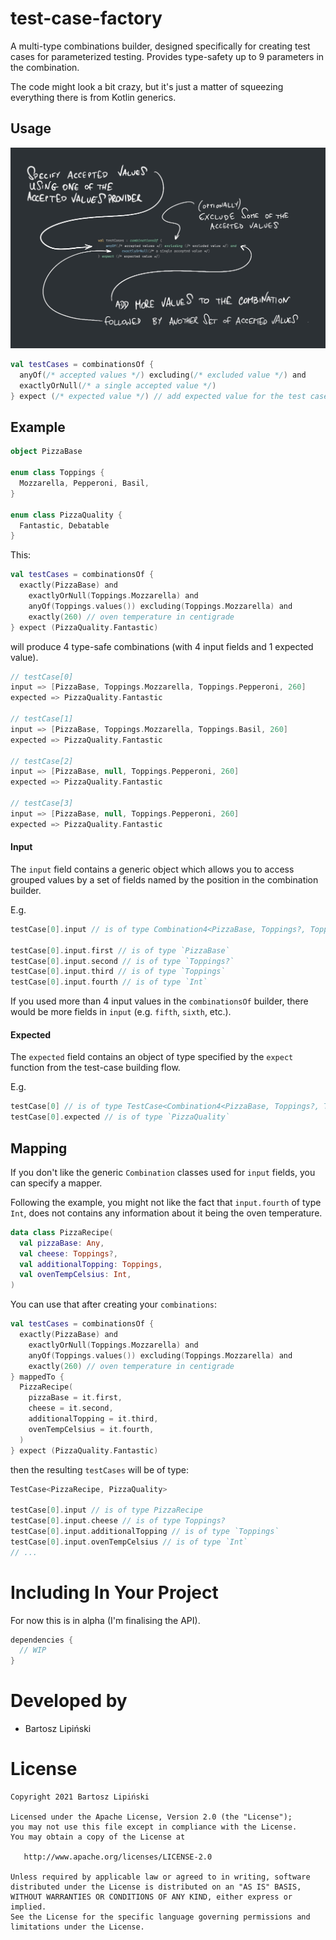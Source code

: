 # test-case-factory

A multi-type combinations builder, designed specifically for creating test cases for parameterized testing.
Provides type-safety up to 9 parameters in the combination.

The code might look a bit crazy, but it's just a matter of squeezing everything there is from Kotlin generics.

## Usage
![Usage illustration](/img/usage_illustration.jpg)

```kotlin
val testCases = combinationsOf {
  anyOf(/* accepted values */) excluding(/* excluded value */) and
  exactlyOrNull(/* a single accepted value */)
} expect (/* expected value */) // add expected value for the test case combination
```

## Example

```kotlin
object PizzaBase

enum class Toppings {
  Mozzarella, Pepperoni, Basil,
}

enum class PizzaQuality {
  Fantastic, Debatable
}
```

This:
```kotlin
val testCases = combinationsOf {
  exactly(PizzaBase) and
    exactlyOrNull(Toppings.Mozzarella) and
    anyOf(Toppings.values()) excluding(Toppings.Mozzarella) and
    exactly(260) // oven temperature in centigrade
} expect (PizzaQuality.Fantastic)
```
will produce 4 type-safe combinations (with 4 input fields and 1 expected value).

```kotlin
// testCase[0]
input => [PizzaBase, Toppings.Mozzarella, Toppings.Pepperoni, 260]
expected => PizzaQuality.Fantastic

// testCase[1]
input => [PizzaBase, Toppings.Mozzarella, Toppings.Basil, 260]
expected => PizzaQuality.Fantastic

// testCase[2]
input => [PizzaBase, null, Toppings.Pepperoni, 260]
expected => PizzaQuality.Fantastic

// testCase[3]
input => [PizzaBase, null, Toppings.Pepperoni, 260]
expected => PizzaQuality.Fantastic
```

#### Input

The `input` field contains a generic object which allows you to access grouped values by a set of fields named by the position in the combination builder.

E.g.
```kotlin
testCase[0].input // is of type Combination4<PizzaBase, Toppings?, Toppings, Int>

testCase[0].input.first // is of type `PizzaBase`
testCase[0].input.second // is of type `Toppings?`
testCase[0].input.third // is of type `Toppings`
testCase[0].input.fourth // is of type `Int`
```

If you used more than 4 input values in the `combinationsOf` builder, there would be more fields in `input` (e.g. `fifth`, `sixth`, etc.).

#### Expected

The `expected` field contains an object of type specified by the `expect` function from the test-case building flow.

E.g.
```kotlin
testCase[0] // is of type TestCase<Combination4<PizzaBase, Toppings?, Toppings, Int>, PizzaQuality>
testCase[0].expected // is of type `PizzaQuality`
```

## Mapping

If you don't like the generic `Combination` classes used for `input` fields, you can specify a mapper.

Following the example, you might not like the fact that `input.fourth` of type `Int`, does not contains any information about it being the oven temperature.
```kotlin
data class PizzaRecipe(
  val pizzaBase: Any,
  val cheese: Toppings?,
  val additionalTopping: Toppings,
  val ovenTempCelsius: Int,
)
```

You can use that after creating your `combinations`:
```kotlin
val testCases = combinationsOf {
  exactly(PizzaBase) and
    exactlyOrNull(Toppings.Mozzarella) and
    anyOf(Toppings.values()) excluding(Toppings.Mozzarella) and
    exactly(260) // oven temperature in centigrade
} mappedTo {
  PizzaRecipe(
    pizzaBase = it.first,
    cheese = it.second,
    additionalTopping = it.third,
    ovenTempCelsius = it.fourth,
  )
} expect (PizzaQuality.Fantastic)
```

then the resulting `testCases` will be of type:
```kotlin
TestCase<PizzaRecipe, PizzaQuality>

testCase[0].input // is of type PizzaRecipe
testCase[0].input.cheese // is of type Toppings?
testCase[0].input.additionalTopping // is of type `Toppings`
testCase[0].input.ovenTempCelsius // is of type `Int`
// ...
```

# Including In Your Project

For now this is in alpha (I'm finalising the API).

```groovy
dependencies {
  // WIP
}
```

Developed by
============
 * Bartosz Lipiński

License
=======

    Copyright 2021 Bartosz Lipiński

    Licensed under the Apache License, Version 2.0 (the "License");
    you may not use this file except in compliance with the License.
    You may obtain a copy of the License at

       http://www.apache.org/licenses/LICENSE-2.0

    Unless required by applicable law or agreed to in writing, software
    distributed under the License is distributed on an "AS IS" BASIS,
    WITHOUT WARRANTIES OR CONDITIONS OF ANY KIND, either express or implied.
    See the License for the specific language governing permissions and
    limitations under the License.
